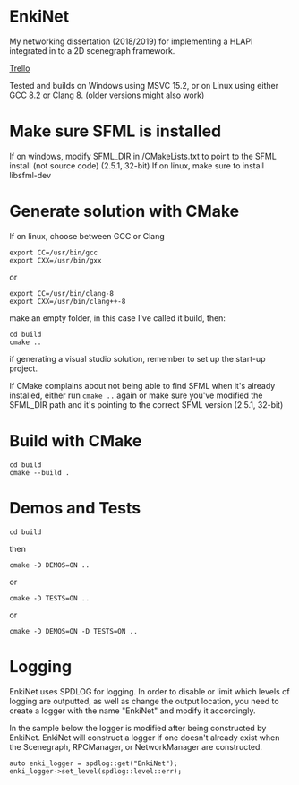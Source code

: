 # EnkiNet
My networking dissertation (2018/2019) for implementing a HLAPI integrated in to a 2D scenegraph framework.

[Trello](https://trello.com/b/vID8EWtE/enkinet)

Tested and builds on Windows using MSVC 15.2, or on Linux using either GCC 8.2 or Clang 8. (older versions might also work)

# Make sure SFML is installed
If on windows, modify SFML_DIR in /CMakeLists.txt to point to the SFML install (not source code) (2.5.1, 32-bit)
If on linux, make sure to install libsfml-dev

# Generate solution with CMake

If on linux, choose between GCC or Clang

````
export CC=/usr/bin/gcc
export CXX=/usr/bin/gxx
````

or

````
export CC=/usr/bin/clang-8
export CXX=/usr/bin/clang++-8
````

make an empty folder, in this case I've called it build, then:


````
cd build
cmake ..
````

if generating a visual studio solution, remember to set up the start-up project.

If CMake complains about not being able to find SFML when it's already installed, either run `cmake ..` again or make sure you've modified the SFML_DIR path and it's pointing to the correct SFML version (2.5.1, 32-bit)

# Build with CMake
````
cd build
cmake --build .
````

# Demos and Tests

`cd build`

then

`cmake -D DEMOS=ON ..`

or

`cmake -D TESTS=ON ..`

or

`cmake -D DEMOS=ON -D TESTS=ON ..`

# Logging

EnkiNet uses SPDLOG for logging. In order to disable or limit which levels of logging are outputted, as well as change the output location, you need to create a logger with the name "EnkiNet" and modify it accordingly.

In the sample below the logger is modified after being constructed by EnkiNet. EnkiNet will construct a logger if one doesn't already exist when the Scenegraph, RPCManager, or NetworkManager are constructed.

````
auto enki_logger = spdlog::get("EnkiNet");
enki_logger->set_level(spdlog::level::err);
````